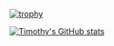 
[![trophy](https://github-profile-trophy.vercel.app/?username=timothyokooboh&theme=onedark)](https://github.com/ryo-ma/github-profile-trophy)

[![Timothy's GitHub stats](https://github-readme-stats-chi-nine-79.vercel.app/api?username=timothyokooboh&theme=onedark)](https://github.com/timothyokooboh/github-readme-stats)

